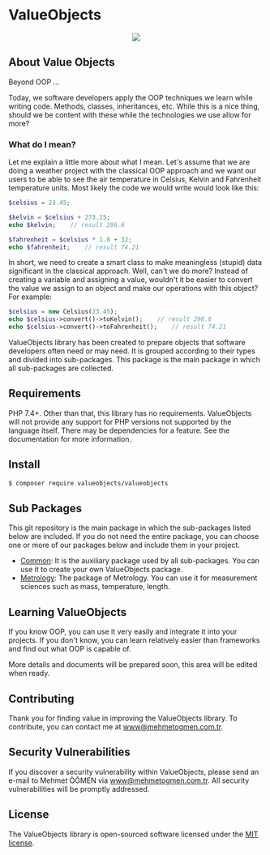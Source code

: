 # ValueObjects

<p align="center">
<a href="mailto:www@mehmetogmen.com.tr"><img src="https://img.shields.io/badge/email-www@mehmetogmen.com.tr-blue.svg?style=flat-square"></a>
</p>

## About Value Objects

<p>Beyond OOP ...</p>

Today, we software developers apply the OOP techniques we learn while writing code. Methods, classes, inheritances, etc. While this is a nice thing, should we be content with these while the technologies we use allow for more?

### What do I mean?

Let me explain a little more about what I mean. Let's assume that we are doing a weather project with the classical OOP approach and we want our users to be able to see the air temperature in Celsius, Kelvin and Fahrenheit temperature units. Most likely the code we would write would look like this:
```php
$celsius = 23.45;

$kelvin = $celsius + 273.15;
echo $kelvin;    // result 296.6

$fahrenheit = $celsius * 1.8 + 32;
echo $fahrenheit;    // result 74.21
```

In short, we need to create a smart class to make meaningless (stupid) data significant in the classical approach. Well, can't we do more? Instead of creating a variable and assigning a value, wouldn't it be easier to convert the value we assign to an object and make our operations with this object? For example:
```php
$celsius = new Celsius(23.45);
echo $celsius->convert()->toKelvin();    // result 296.6
echo $celsius->convert()->toFahrenheit();    // result 74.21
```

ValueObjects library has been created to prepare objects that software developers often need or may need. It is grouped according to their types and divided into sub-packages. This package is the main package in which all sub-packages are collected.

## Requirements

PHP 7.4+. Other than that, this library has no requirements. ValueObjects will not provide any support for PHP versions not supported by the language itself. There may be dependencies for a feature. See the documentation for more information.

## Install

```bash
$ composer require valueobjects/valueobjects
```

## Sub Packages

This git repository is the main package in which the sub-packages listed below are included. If you do not need the entire package, you can choose one or more of our packages below and include them in your project.

- [Common](https://github.com/ValueObjects/Common): It is the auxiliary package used by all sub-packages. You can use it to create your own ValueObjects package.
- [Metrology](https://github.com/ValueObjects/Metrology): The package of Metrology. You can use it for measurement sciences such as mass, temperature, length.

## Learning ValueObjects

If you know OOP, you can use it very easily and integrate it into your projects. If you don't know, you can learn relatively easier than frameworks and find out what OOP is capable of.

More details and documents will be prepared soon, this area will be edited when ready.

## Contributing

Thank you for finding value in improving the ValueObjects library. To contribute, you can contact me at [www@mehmetogmen.com.tr](mailto:www@mehmetogmen.com.tr).

## Security Vulnerabilities

If you discover a security vulnerability within ValueObjects, please send an e-mail to Mehmet ÖĞMEN via [www@mehmetogmen.com.tr](mailto:www@mehmetogmen.com.tr). All security vulnerabilities will be promptly addressed.

## License

The ValueObjects library is open-sourced software licensed under the [MIT license](https://opensource.org/licenses/MIT).
